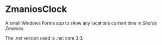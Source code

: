 # ZmaniosClock
A small Windows Forms app to show any locations current time in <em>Sha'os Zmanios</em>.

The .net version used is .net core 3.0.
